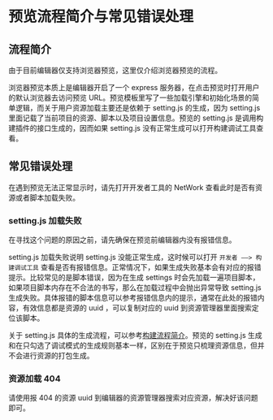 # 预览流程简介与常见错误处理

## 流程简介

由于目前编辑器仅支持浏览器预览，这里仅介绍浏览器预览的流程。

浏览器预览本质上是编辑器开启了一个 express 服务器，在点击预览时打开用户的默认浏览器去访问预览 URL。预览模板里写了一些加载引擎和初始化场景的简单逻辑，而关于用户资源加载主要还是依赖于 setting.js 的生成，因为 setting.js 里面记载了当前项目的资源、脚本以及项目设置信息。预览的 setting.js 是调用构建插件的接口生成的，因而如果 setting.js 没有正常生成可以打开构建调试工具查看。

## 常见错误处理

在遇到预览无法正常显示时，请先打开开发者工具的 NetWork 查看此时是否有资源或者脚本加载失败。

### setting.js 加载失败

在寻找这个问题的原因之前，请先确保在预览前编辑器内没有报错信息。

setting.js 加载失败说明 setting.js 没能正常生成，这时候可以打开 `开发者 ——> 构建调试工具` 查看是否有报错信息。正常情况下，如果生成失败基本会有对应的报错提示。比较常见的是脚本错误，因为在生成 settings 时会先加载一遍项目脚本，如果项目脚本内存在不合法的书写，那么在加载过程中会抛出异常导致 setting.js 生成失败。具体报错的脚本信息可以参考报错信息内的提示，通常在此处的报错内容，有效信息都是资源的 uuid ，可以复制对应的 uuid 到资源管理器里面搜索定位该脚本。

关于 setting.js 具体的生成流程，可以参考[构建流程简介](../publish/build-guide.md)。预览的 setting.js 生成和在只勾选了调试模式的生成规则基本一样，区别在于预览只梳理资源信息，但并不会进行资源的打包生成。

### 资源加载 404
请使用报 404 的资源 uuid 到编辑器的资源管理器搜索对应资源，解决好该问题即可。